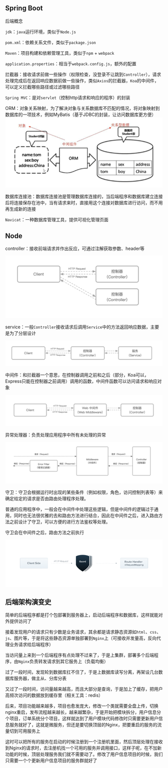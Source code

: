 ## Spring Boot

后端概念

`jdk`：`java`运行环境，类似于`Node.js`

`pom.xml`：依赖关系文件，类似于`package.json`

`Maven`：项目构建和依赖管理工具，类似于`npm` + `webpack`

`application.properties`：相当于`webpack.config.js`，额外的配置

拦截器：接收请求前做一些操作（权限检查，没登录不让跳到`Controller`），请求处理完成后在返回响应数据前做一些操作，类似`Axios`的拦截器，`Koa`的中间件，可以定义拦截哪些路径或过滤哪些路径

`Spring MVC`：是对`servlet`（控制http请求和响应的程序）的封装

ORM：对象关系映射，为了解决对象与关系数据库不匹配的情况，将对象映射到数据库的一项技术，例如MyBatis（基于JDBC的封装，让访问数据库更方便）
![图片加载失败](./assets/orm.png)

数据库连接池：数据库连接池是管理数据库连接的，当后端程序和数据库建立连接后将连接保存在池中，当有请求来时，直接用这个连接对数据库进行访问，而不用再生成新的连接

`Navicat`：一种数据库管理工具，提供可视化管理页面

## Node

controller：接收前端请求并作出反应，可通过注解获取参数、header等

![图片加载失败](./assets/controller.png)

service：一般`Controller`接收请求后调用`Service`中的方法返回响应数据，主要是为了分层设计

![图片加载失败](./assets/service.png)

中间件：和拦截器一个意思，在控制器调用之前和之后（部分，Koa可以，Express只能在控制器之前调用）调用的函数，中间件函数可以访问请求和响应对象

![图片加载失败](./assets/middleware.png)

异常处理器：负责处理应用程序中所有未处理的异常

![图片加载失败](./assets/error-filter.png)

守卫：守卫会根据运行时出现的某些条件（例如权限，角色，访问控制列表等）来确定给定的请求是否由路由处理程序处理。

普通的应用程序中，一般会在中间件中处理这些逻辑，但是中间件的逻辑过于通用，同时也无法很优雅的去和路由方法进行结合，因此在中间件之后，进入路由方法之前设计了守卫，可以方便的进行方法鉴权等处理。

守卫会在中间件之后，路由方法之前执行

![图片加载失败](./assets/guard.png)

## 后端架构演变史

简单的后端程序都是打个包部署到服务器上，启动后端程序和数据库，这样就能对外提供访问了

接着发现用户的请求只有少数是业务请求，其余都是请求静态资源如`html`、`css`、`js`、图片等，于是将这些静态资源单独部署到`Nginx`上（可接收并发量高，反向代理业务请求给后端程序）

当访问量上来到一个后端程序有点处理不过来了，于是上集群，部署多个后端程序，由`Nginx`负责转发请求到其它服务上（负载均衡）

过了一段时间，发现轮到数据库扛不住了，于是上数据库读写分离，再架设几台数据库服务器，做主从、分库分表

又过了一段时间，访问量越来越高，而且大部分是查询，于是加上了缓存，把用户高频次访问的数据放到缓存里（相关工具：redis）

后来，项目功能越来越多，项目也愈发庞大，修改一个类就需要全盘上传，切换nginx重启，发布流程越来越长，越来越繁杂，于是开始把模块拆分，用户信息分个项目，订单系统分个项目，这样就达到了用户模块代码修改时只需要更新用户信息服务就好了，这就是微服务，但还是要切换顶层的Nginx，把要重启的服务的流量切到可用服务上

这时可以把所有的服务在启动的时候注册到一个注册机里面，然后顶层处理在接收到Nginx的请求时，去注册机找一个可用的服务并调用接口，这样子呢，在不加新功能的时候，顶层处理服务我们就不需要动了。修改了用户信息项目的时候，我们只需要一个个更新用户信息项目的服务群就好了
